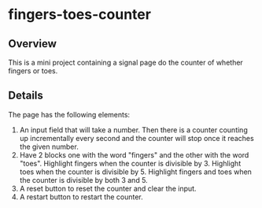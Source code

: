 fingers-toes-counter
==========
## Overview
This is a mini project containing a signal page do the counter of whether fingers or toes.
## Details
The page has the following elements:

1. An input field that will take a number. Then there is a counter counting up incrementally every second and the counter will stop once it reaches the given number.
2. Have 2 blocks one with the word "fingers" and the other with the word "toes". Highlight fingers when the counter is divisible by 3. Highlight toes when the counter is divisible by 5. Highlight fingers and toes when the counter is divisible by both 3 and 5.
3. A reset button to reset the counter and clear the input.
4. A restart button to restart the counter.
